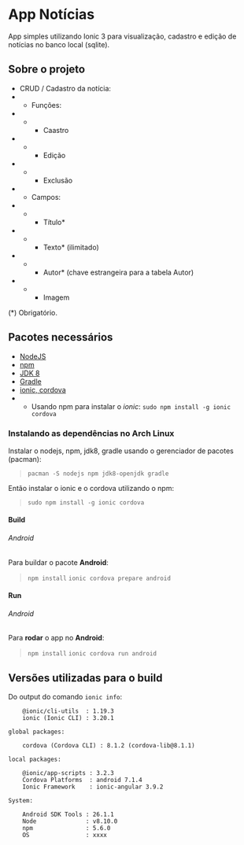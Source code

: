 # App Notícias

App simples utilizando Ionic 3 para visualização, cadastro e edição de notícias no banco local (sqlite).

## Sobre o projeto

* CRUD / Cadastro da notícia:
* * Funções:
* * * Caastro
* * * Edição
* * * Exclusão
* * Campos:
* * * Título*
* * * Texto* (ilimitado)
* * * Autor* (chave estrangeira para a tabela Autor)
* * * Imagem

(*) Obrigatório.



## Pacotes necessários

* [NodeJS](https://github.com/nodejs/node)
* [npm](https://github.com/npm/cli)
* [JDK 8](https://www.oracle.com/technetwork/java/javase/downloads/index.html)
* [Gradle](https://docs.gradle.org/current/userguide/installation.html)
* [ionic, cordova](https://ionicframework.com/docs/intro/installation/)
* * Usando npm para instalar o _ionic_: `sudo npm install -g ionic cordova`

### Instalando as dependências no Arch Linux

Instalar o nodejs, npm, jdk8, gradle usando o gerenciador de pacotes (pacman): 
> `pacman -S nodejs npm jdk8-openjdk gradle`

Então instalar o ionic e o cordova utilizando o npm:
> `sudo npm install -g ionic cordova`


#### Build 

###### Android 

Para buildar o pacote **Android**:
> `npm install`
> `ionic cordova prepare android`

#### Run

###### Android

Para **rodar** o app no **Android**:
> `npm install`
> `ionic cordova run android`


## Versões utilizadas para o build

Do output do comando `ionic info`:

```
    @ionic/cli-utils  : 1.19.3
    ionic (Ionic CLI) : 3.20.1

global packages:

    cordova (Cordova CLI) : 8.1.2 (cordova-lib@8.1.1) 

local packages:

    @ionic/app-scripts : 3.2.3
    Cordova Platforms  : android 7.1.4
    Ionic Framework    : ionic-angular 3.9.2

System:

    Android SDK Tools : 26.1.1
    Node              : v8.10.0
    npm               : 5.6.0 
    OS                : xxxx

```